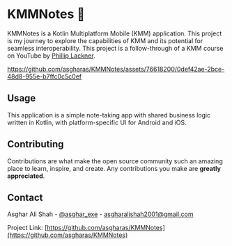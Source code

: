 # KMMNotes 📒

KMMNotes is a Kotlin Multiplatform Mobile (KMM) application. This project is my journey to explore the capabilities of KMM and its potential for seamless interoperability. This project is a follow-through of a KMM course on YouTube by [Phillip Lackner](https://www.youtube.com/@PhilippLackner).

https://github.com/asgharas/KMMNotes/assets/76618200/0def42ae-2bce-48d8-955e-b7ffc0c5c0ef


## Usage

This application is a simple note-taking app with shared business logic written in Kotlin, with platform-specific UI for Android and iOS.

## Contributing

Contributions are what make the open source community such an amazing place to learn, inspire, and create. Any contributions you make are **greatly appreciated**. 


## Contact

Asghar Ali Shah - [@asghar_exe](https://twitter.com/asghar_exe) - asgharalishah2001@gmail.com

Project Link: [https://github.com/asgharas/KMMNotes](https://github.com/asgharas/KMMNotes)

